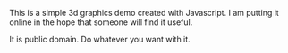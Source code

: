 This is a simple 3d graphics demo created with Javascript. I am putting it online in the hope that someone will find it useful.

It is public domain. Do whatever you want with it.
